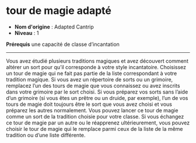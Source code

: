 # tour de magie adapté

 * **Nom d'origine** : Adapted Cantrip
 * **Niveau** : 1


<p><strong>Prérequis</strong> une capacité de classe d’incantation</p>
<hr>
<p>Vous avez étudié plusieurs traditions magiques et avez découvert comment altérer un sort pour qu’il corresponde à votre style incantatoire. Choisissez un tour de magie qui ne fait pas partie de la liste correspondant à votre tradition magique. Si vous avez un répertoire de sorts ou un grimoire, remplacez l’un des tours de magie que vous connaissez ou avez inscrits dans votre grimoire par le sort choisi. Si vous préparez vos sorts sans l’aide d’un grimoire (si vous êtes un prêtre ou un druide, par exemple), l’un de vos tours de magie doit toujours être le sort que vous avez choisi et vous préparez les autres normalement. Vous pouvez lancer ce tour de magie comme un sort de la tradition choisie pour votre classe. Si vous échangez ce tour de magie par un autre ou le réapprenez ultérieurement, vous pouvez choisir le tour de magie qui le remplace parmi ceux de la liste de la même tradition ou d’une liste différente.</p>